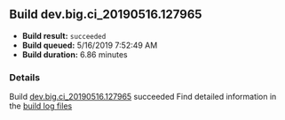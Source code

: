 ## Build dev.big.ci_20190516.127965
- **Build result:** `succeeded`
- **Build queued:** 5/16/2019 7:52:49 AM
- **Build duration:** 6.86 minutes
### Details
Build [dev.big.ci_20190516.127965](https://winappstudio.visualstudio.com/web/build.aspx?pcguid=a4ef43be-68ce-4195-a619-079b4d9834c2&builduri=vstfs%3a%2f%2f%2fBuild%2fBuild%2f27965) succeeded
Find detailed information in the [build log files](https://uwpctdiags.blob.core.windows.net/buildlogs/dev.big.ci_20190516.127965_logs.zip)
